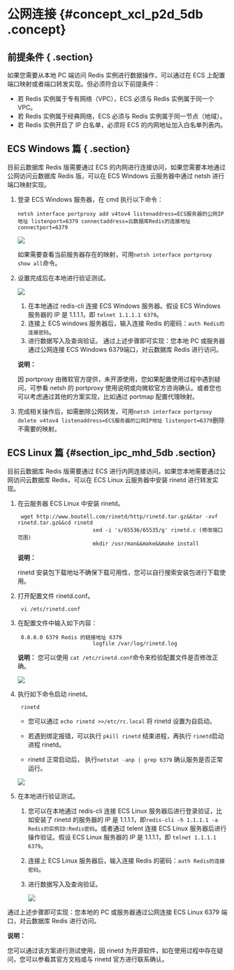# 公网连接 {#concept_xcl_p2d_5db .concept}

## 前提条件 { .section}

如果您需要从本地 PC 端访问 Redis 实例进行数据操作，可以通过在 ECS 上配置端口映射或者端口转发实现。但必须符合以下前提条件：

-   若 Redis 实例属于专有网络（VPC），ECS 必须与 Redis 实例属于同一个 VPC。
-   若 Redis 实例属于经典网络，ECS 必须与 Redis 实例属于同一节点（地域）。
-   若 Redis 实例开启了 IP 白名单，必须将 ECS 的内网地址加入白名单列表内。

## ECS Windows 篇 { .section}

目前云数据库 Redis 版需要通过 ECS 的内网进行连接访问，如果您需要本地通过公网访问云数据库 Redis 版，可以在 ECS Windows 云服务器中通过 netsh 进行端口映射实现。

1.  登录 ECS Windows 服务器，在 cmd 执行以下命令：

    ```
    netsh interface portproxy add v4tov4 listenaddress=ECS服务器的公网IP地址 listenport=6379 connectaddress=云数据库Redis的连接地址 connectport=6379
    ```

    ![](http://static-aliyun-doc.oss-cn-hangzhou.aliyuncs.com/assets/img/3130/15372660211157_zh-CN.png)

    如果需要查看当前服务器存在的映射，可用`netsh interface portproxy show all`命令。

2.  设置完成后在本地进行验证测试。

    ![](http://static-aliyun-doc.oss-cn-hangzhou.aliyuncs.com/assets/img/3130/15372660211161_zh-CN.png)

    1.  在本地通过 redis-cli 连接 ECS Windows 服务器。假设 ECS Windows 服务器的 IP 是 1.1.1.1，即 `telnet 1.1.1.1 6379`。
    2.  连接上 ECS windows 服务器后，输入连接 Redis 的密码：`auth Redis的连接密码`。
    3.  进行数据写入及查询验证。
    通过上述步骤即可实现：您本地 PC 或服务器通过公网连接 ECS Windows 6379端口，对云数据库 Redis 进行访问。

    **说明：** 

    因 portproxy 由微软官方提供，未开源使用，您如果配置使用过程中遇到疑问，可参看 netsh 的 portproxy 使用说明或向微软官方咨询确认。或者您也可以考虑通过其他的方案实现，比如通过 portmap 配置代理映射。

3.  完成相关操作后，如需删除公网转发，可用`netsh interface portproxy delete v4tov4 listenaddress=ECS服务器的公网IP地址 listenport=6379`删除不需要的映射。

## ECS Linux 篇 {#section_ipc_mhd_5db .section}

目前云数据库 Redis 版需要通过 ECS 进行内网连接访问。如果您本地需要通过公网访问云数据库 Redis，可以在 ECS Linux 云服务器中安装 rinetd 进行转发实现。

1.  在云服务器 ECS Linux 中安装 rinetd。

    ```
     wget http://www.boutell.com/rinetd/http/rinetd.tar.gz&&tar -xvf rinetd.tar.gz&&cd rinetd
                            sed -i 's/65536/65535/g' rinetd.c (修改端口范围)
                            mkdir /usr/man&&make&&make install
    ```

    **说明：** 

    rinetd 安装包下载地址不确保下载可用性，您可以自行搜索安装包进行下载使用。

2.  打开配置文件 rinetd.conf。

    ```
     vi /etc/rinetd.conf
    ```

3.  在配置文件中输入如下内容：

    ```
     0.0.0.0 6379 Redis 的链接地址 6379
                            logfile /var/log/rinetd.log
    ```

    **说明：** 您可以使用 `cat /etc/rinetd.conf`命令来检验配置文件是否修改正确。

    ![](http://static-aliyun-doc.oss-cn-hangzhou.aliyuncs.com/assets/img/3130/15372660211164_zh-CN.png)

4.  执行如下命令启动 rinetd。

    ```
     rinetd
    ```

    -   您可以通过 `echo rinetd >>/etc/rc.local` 将 rinetd 设置为自启动。

    -   若遇到绑定报错，可以执行 `pkill rinetd` 结束进程，再执行 `rinetd`启动进程 rinetd。

    -   rinetd 正常启动后， 执行`netstat -anp | grep 6379` 确认服务是否正常运行。

    ![](http://static-aliyun-doc.oss-cn-hangzhou.aliyuncs.com/assets/img/3130/15372660211165_zh-CN.png)

5.  在本地进行验证测试。
    1.  您可以在本地通过 redis-cli 连接 ECS Linux 服务器后进行登录验证，比如安装了 rinetd 的服务器的 IP 是 1.1.1.1，即`redis-cli -h 1.1.1.1 -a Redis的实例ID:Redis密码`。或者通过 telent 连接 ECS Linux 服务器后进行操作验证。假设 ECS Linux 服务器的 IP 是 1.1.1.1，即 `telnet 1.1.1.1 6379`。
    2.  连接上 ECS Linux 服务器后，输入连接 Redis 的密码：`auth Redis的连接密码`。
    3.  进行数据写入及查询验证。

        ![](http://static-aliyun-doc.oss-cn-hangzhou.aliyuncs.com/assets/img/3130/15372660211166_zh-CN.png)


通过上述步骤即可实现：您本地的 PC 或服务器通过公网连接 ECS Linux 6379 端口，对云数据库 Redis 进行访问。

**说明：** 

您可以通过该方案进行测试使用，因 rinetd 为开源软件，如在使用过程中存在疑问，您可以参看其官方文档或与 rinetd 官方进行联系确认。


